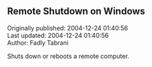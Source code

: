 ## Remote Shutdown on Windows  
Originally published: 2004-12-24 01:40:56  
Last updated: 2004-12-24 01:40:56  
Author: Fadly Tabrani  
  
Shuts down or reboots a remote computer.